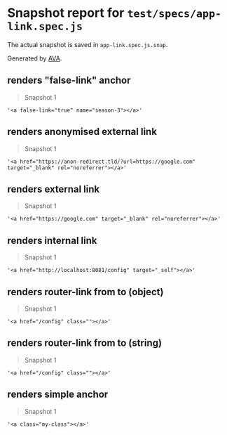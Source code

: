 # Snapshot report for `test/specs/app-link.spec.js`

The actual snapshot is saved in `app-link.spec.js.snap`.

Generated by [AVA](https://ava.li).

## renders "false-link" anchor

> Snapshot 1

    '<a false-link="true" name="season-3"></a>'

## renders anonymised external link

> Snapshot 1

    '<a href="https://anon-redirect.tld/?url=https://google.com" target="_blank" rel="noreferrer"></a>'

## renders external link

> Snapshot 1

    '<a href="https://google.com" target="_blank" rel="noreferrer"></a>'

## renders internal link

> Snapshot 1

    '<a href="http://localhost:8081/config" target="_self"></a>'

## renders router-link from to (object)

> Snapshot 1

    '<a href="/config" class=""></a>'

## renders router-link from to (string)

> Snapshot 1

    '<a href="/config" class=""></a>'

## renders simple anchor

> Snapshot 1

    '<a class="my-class"></a>'
